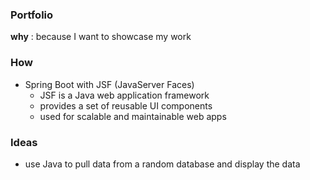 ### Portfolio
**why** : because I want to showcase my work

### How

* Spring Boot with JSF (JavaServer Faces)
  * JSF is a Java web application framework
  * provides a set of reusable UI components
  * used for scalable and maintainable web apps
  

### Ideas

* use Java to pull data from a random database and display the data

